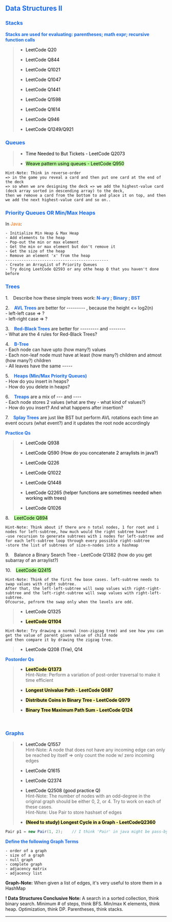 <h2 style="color:#1669f0">Data Structures II</h2>

<h3 style="color:#1669f0">Stacks</h3>

<strong style="color:#1669f0">Stacks are used for evaluating: parentheses; math expr; recursive function calls</strong>

> - <a style="color:#000000">LeetCode Q20</a>
>
> - <a style="color:#000000">LeetCode Q844</a>
>
> - <a style="color:#000000">LeetCode Q1021</a>
>
> - <a style="color:#000000">LeetCode Q1047</a>
>
> - <a style="color:#000000">LeetCode Q1441</a>
>
> - <a style="color:#000000">LeetCode Q1598</a>
>
> - <a style="color:#000000">LeetCode Q1614</a>
>
> - <a style="color:#000000">LeetCode Q946</a>
>
> - <a style="color:#000000">LeetCode Q1249/Q921</a>


<h3 style="color:#1669f0">Queues</h3>

> - <a style="color:#000000">Time Needed to But Tickets - LeetCode Q2073</a>
>
> - <mark style="background-color:#bbffa1">Weave pattern using queues - LeetCode Q950</mark><br>

    Hint-Note: Think in reverse-order
    => in the game you reveal a card and then put one card at the end of the deck
    => so when we are designing the deck => we add the highest-value card (deck array sorted in descending array) to the deck,
    then we remove a card from the bottom to and place it on top, and then we add the next highest-value card and so on..

<h3 style="color:#1669f0">Priority Queues OR Min/Max Heaps</h3>

In <span style="color:#fc6b03">Java</span>:
    
    - Initialize Min Heap & Max Heap
    - Add elements to the heap
    - Pop-out the min or max element
    - Get the min or max element but don't remove it
    - Get the size of the heap
    - Remove an element 'x' from the heap
    ---------------------------------------------
    - Create an ArrayList of Priority Queues
    - Try doing LeetCode Q2593 or any othe heap Q that you haven't done before

<h3 style="color:#1669f0">Trees</h3>

1\. &ensp; Describe how these simple trees work: <strong style="color:#1669f0">N-ary</strong> ; <strong style="color:#1669f0">Binary</strong> ; <strong style="color:#1669f0">BST</strong>

2\. &ensp; <strong style="color:#1669f0">AVL Trees</strong> are better for --------- , because the height <= log2(n) <br>
    - left-left case => ? <br>
    - left-right case => ? <br>

3\. &ensp; <strong style="color:#1669f0">Red-Black Trees</strong> are better for --------- and -------- <br>
    - What are the 4 rules for Red-Black Trees? <br>

4\. &ensp; <strong style="color:#1669f0">B-Tree</strong> <br>
    - Each node can have upto (how many?) values <br>
    - Each non-leaf node must have at least (how many?) children and atmost (how many?) children <br>
    - All leaves have the same ----- <br>

5\. &ensp; <strong style="color:#1669f0">Heaps (Min/Max Priority Queues)</strong> <br>
    - How do you insert in heaps? <br>
    - How do you delete in heaps? <br>

6\. &ensp; <strong style="color:#1669f0">Treaps</strong> are a mix of --- and ---- <br>
    - Each node stores 2 values (what are they - what kind of values?) <br>
    - How do you insert? And what happens after insertion? <br>

7\. &ensp; <strong style="color:#1669f0">Splay Trees</strong> are just like BST but perform AVL rotations each time an event occurs (what event?) and it updates the root node accordingly

<strong style="color:#1669f0">Practice Qs</strong>

> - <a style="color:#000000">LeetCode Q938</a>
>
> - <a style="color:#000000">LeetCode Q590 (How do you concatenate 2 arraylists in java?)</a>
>
> - <a style="color:#000000">LeetCode Q226</a>
>
> - <a style="color:#000000">LeetCode Q1022</a>
>
> - <a style="color:#000000">LeetCode Q1448</a>
>
> - <a style="color:#000000">LeetCode Q2265 (helper functions are sometimes needed when working with trees)</a>
>
> - <a style="color:#000000">LeetCode Q1026</a>

8\. &ensp; <mark style="background-color:#bbffa1">LeetCode Q894</mark>

    Hint-Note: Think about if there are n total nodes, 1 for root and i nodes for left-subtree, how much would the right subtree have?
    -use recursion to generate subtrees with i nodes for left-subtree and for each left-subtree loop through every possible right-subtree
    -store the list of subtrees of size-n-nodes into a hashmap

9\. &ensp; Balance a Binary Search Tree - LeetCode Q1382 (how do you get subarray of an arraylist?)

10\. &ensp; <mark style="background-color:#bbffa1">LeetCode Q2415</mark>

    Hint-Note: Think of the first few base cases. left-subtree needs to swap values with right subtree. 
    After that, the left-left-subtree will swap values with right-right-subtree and the left-right-subtree will swap values with right-left-subtree. 
    Ofcourse, pefrorm the swap only when the levels are odd.

> - <a style="color:#000000">LeetCode Q1325</a>
>
> - <mark style="background-color:#fffbb8"><strong>LeetCode Q1104</strong></mark>

    Hint-Note: Try drawing a normal (non-zigzag tree) and see how you can get the value of parent given value of child node 
    and then compare it by drawing the zigzag tree.
>
> - <a style="color:#000000">LeetCode Q208 (Trie), Q14</a>

<strong style="color:#1669f0">Postorder Qs</strong>

> - <mark style="background-color:#fffbb8"><strong>LeetCode Q1373</strong></mark>
> <br> Hint-Note: Perform a variation of post-order traversal to make it time efficient
>
> - <mark style="background-color:#fffbb8"><strong>Longest Univalue Path - LeetCode Q687</strong></mark>
>
> - <mark style="background-color:#fffbb8"><strong>Distribute Coins in Binary Tree - LeetCode Q979</strong></mark>
>
> - <mark style="background-color:#fffbb8"><strong>Binary Tree Maximum Path Sum - LeetCode Q124</strong></mark>

<br>

<h3 style="color:#1669f0">Graphs</h3>

> - <a style="color:#000000">LeetCode Q1557</a>
> <br>Hint-Note: A node that does not have any incoming edge can only be reached by itself => only count the node w/ zero incoming edges
>
> - <a style="color:#000000">LeetCode Q1615</a>
>
> - <a style="color:#000000">LeetCode Q2374</a>
>
> - <a style="color:#000000">LeetCode Q2508 (good practice Q)</a>
> <br>Hint-Note: The number of nodes with an odd-degree in the original graph should be either 0, 2, or 4. Try to work on each of these cases.
> <br>Hint-Note: Use Pair to store hashset of edges
>
> - <mark style="background-color:#fffbb8"><strong>(Need to study) Longest Cycle in a Graph - LeetCodeQ2360</strong></mark>

```java
Pair p1 = new Pair(1, 2);    // I think 'Pair' in java might be pass-by-value
```

<strong style="color:#1669f0">Define the following Graph Terms</strong>

    - order of a graph
    - size of a graph
    - null graph
    - complete graph
    - adjacency matrix
    - adjacency list

**Graph-Note:** When given a list of edges, it's very useful to store them in a HashMap

**! Data Structures Conclusive Note:** A search in a sorted collection, think binary search. Minimum # of steps, think BFS. Min/max K elements, think heap. Optimization, think DP. Parentheses, think stacks.

___________________________________________
